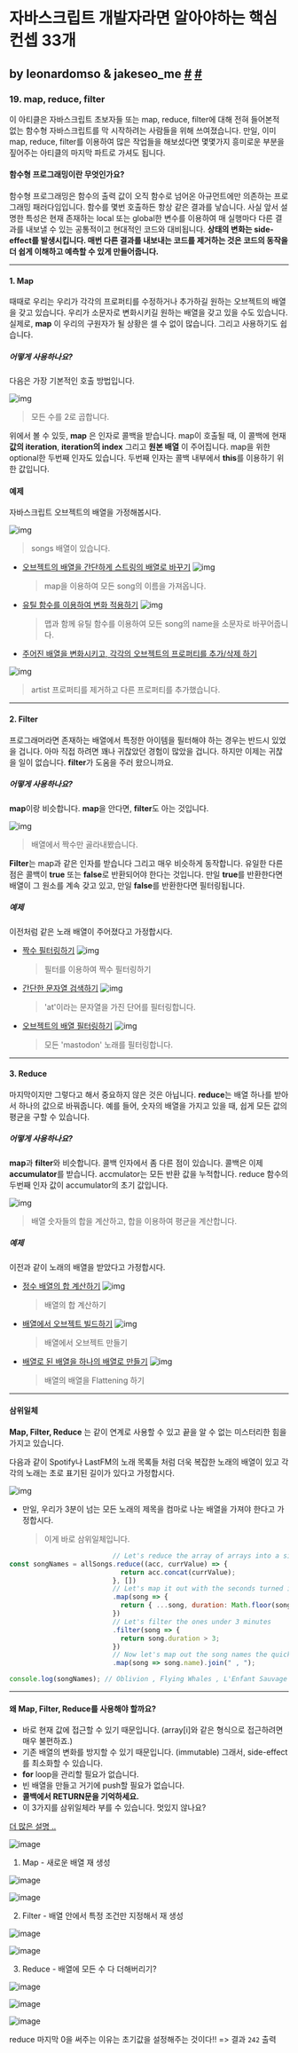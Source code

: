 # 자바스크립트 개발자라면 알아야하는 핵심 컨셉 33개 

## by leonardomso & jakeseo_me [#](https://github.com/leonardomso/33-js-concepts) [#](https://velog.io/@jakeseo_me/자바스크립트-개발자라면-알아야-할-33가지-개념-19-자바스크립트-Map-Reduce-Filter-9ujvot0rm3) #

### 19. map, reduce, filter

이 아티클은 자바스크립트 초보자들 또는 map, reduce, filter에 대해 전혀 들어본적 없는 함수형 자바스크립트를 막 시작하려는 사람들을 위해 쓰여졌습니다. 만일, 이미 map, reduce, filter를 이용하여 많은 작업들을 해보셨다면 몇몇가지 흥미로운 부분을 짚어주는 아티클의 마지막 파트로 가셔도 됩니다.



#### 함수형 프로그래밍이란 무엇인가요?

함수형 프로그래밍은 함수의 출력 값이 오직 함수로 넘어온 아규먼트에만 의존하는 프로그래밍 패러다임입니다. 함수를 몇번 호출하든 항상 같은 결과를 낳습니다. 사실 앞서 설명한 특성은 현재 존재하는 local 또는 global한 변수를 이용하여 매 실행마다 다른 결과를 내보낼 수 있는 공통적이고 현대적인 코드와 대비됩니다. **상태의 변화는 side-effect를 발생시킵니다. 매번 다른 결과를 내보내는 코드를 제거하는 것은 코드의 동작을 더 쉽게 이해하고 예측할 수 있게 만들어줍니다.**



------

#### 1. Map

때때로 우리는 우리가 각각의 프로퍼티를 수정하거나 추가하길 원하는 오브젝트의 배열을 갖고 있습니다. 우리가 소문자로 변화시키길 원하는 배열을 갖고 있을 수도 있습니다. 실제로, **map** 이 우리의 구원자가 될 상황은 셀 수 없이 많습니다. 그리고 사용하기도 쉽습니다.



##### 어떻게 사용하나요?

다음은 가장 기본적인 호출 방법입니다.

![img](https://media.vlpt.us/post-images/jakeseo_me/0d279400-76d5-11e9-b764-ab33d53cf433/map1.png)

> 모든 수를 2로 곱합니다.

위에서 볼 수 있듯, **map** 은 인자로 콜백을 받습니다. map이 호출될 때, 이 콜백에 현재 **값의 iteration**, **iteration의 index** 그리고 **원본 배열** 이 주어집니다. map을 위한 optional한 두번째 인자도 있습니다. 두번째 인자는 콜백 내부에서 **this**를 이용하기 위한 값입니다.



#### 예제

자바스크립트 오브젝트의 배열을 가정해봅시다.

![img](https://media.vlpt.us/post-images/jakeseo_me/f3d45660-76dd-11e9-8a5a-9d0bb25aa750/map2.png)

> songs 배열이 있습니다.

- [오브젝트의 배열을 간단하게 스트링의 배열로 바꾸기](https://gist.github.com/JoaoCnh/37ff889a755565ac3b971032b2e9a026)
  ![img](https://media.vlpt.us/post-images/jakeseo_me/2d5d0940-76de-11e9-8a5a-9d0bb25aa750/map3.png)

  > map을 이용하여 모든 song의 이름을 가져옵니다.

- [유틸 함수를 이용하여 변화 적용하기](https://gist.github.com/JoaoCnh/33066830188c74eeae8f05b1a4674c2f)
  ![img](https://media.vlpt.us/post-images/jakeseo_me/7a7499f0-76de-11e9-8a5a-9d0bb25aa750/map4.png)

  > 맵과 함께 유틸 함수를 이용하여 모든 song의 name을 소문자로 바꾸어줍니다.

- [주어진 배열을 변화시키고, 각각의 오브젝트의 프로퍼티를 추가/삭제 하기](https://gist.github.com/JoaoCnh/6bf50fd47709d8da3b64120a853ba0e0)

![img](https://media.vlpt.us/post-images/jakeseo_me/b80b0ce0-76de-11e9-8a5a-9d0bb25aa750/map5.png)

> artist 프로퍼티를 제거하고 다른 프로퍼티를 추가했습니다.



------

#### 2. Filter

프로그래머라면 존재하는 배열에서 특정한 아이템을 필터해야 하는 경우는 반드시 있었을 겁니다. 아마 직접 하려면 꽤나 귀찮았던 경험이 많았을 겁니다. 하지만 이제는 귀찮을 일이 없습니다. **filter**가 도움을 주러 왔으니까요.



##### 어떻게 사용하나요?

**map**이랑 비슷합니다. **map**을 안다면, **filter**도 아는 것입니다.

![img](https://media.vlpt.us/post-images/jakeseo_me/49408320-76df-11e9-a155-a91b676d9a7e/filter1.png)

> 배열에서 짝수만 골라내봤습니다.

**Filter**는 map과 같은 인자를 받습니다 그리고 매우 비슷하게 동작합니다. 유일한 다른 점은 콜백이 **true** 또는 **false**로 반환되어야 한다는 것입니다. 만일 **true**를 반환한다면 배열이 그 원소를 계속 갖고 있고, 만일 **false**를 반환한다면 필터링됩니다.



##### 예제

이전처럼 같은 노래 배열이 주어졌다고 가정합시다.

- [짝수 필터링하기](https://gist.github.com/JoaoCnh/1bf8ad1f7c627de5085ed950a0e252e5)
  ![img](https://media.vlpt.us/post-images/jakeseo_me/f485e130-76df-11e9-a155-a91b676d9a7e/filter2.png)

  > 필터를 이용하여 짝수 필터링하기

- [간단한 문자열 검색하기](https://gist.github.com/JoaoCnh/695936692866f60d9cc2c16d74ba3696)
  ![img](https://media.vlpt.us/post-images/jakeseo_me/0bb00e30-76e0-11e9-9d8b-f98376695dab/filter3.png)

  > 'at'이라는 문자열을 가진 단어를 필터링합니다.

- [오브젝트의 배열 필터링하기](https://gist.github.com/JoaoCnh/e8fdd2543c747907363eff4550ccbda1)
  ![img](https://media.vlpt.us/post-images/jakeseo_me/87239a00-76e0-11e9-9d8b-f98376695dab/filter4.png)

  > 모든 'mastodon' 노래를 필터링합니다.



------

#### 3. Reduce

마지막이지만 그렇다고 해서 중요하지 않은 것은 아닙니다. **reduce**는 배열 하나를 받아서 하나의 값으로 바꿔줍니다. 예를 들어, 숫자의 배열을 가지고 있을 때, 쉽게 모든 값의 평균을 구할 수 있습니다.



##### 어떻게 사용하나요?

**map**과 **filter**와 비슷합니다. 콜백 인자에서 좀 다른 점이 있습니다. 콜백은 이제 **accumulator**를 받습니다. accmulator는 모든 반환 값을 누적합니다. reduce 함수의 두번째 인자 값이 accumulator의 초기 값입니다.

![img](https://media.vlpt.us/post-images/jakeseo_me/2d0ea8e0-76e3-11e9-8a5a-9d0bb25aa750/reduce1.png)

> 배열 숫자들의 합을 계산하고, 합을 이용하여 평균을 계산합니다.



##### 예제

이전과 같이 노래의 배열을 받았다고 가정합시다.

- [정수 배열의 합 계산하기](https://gist.github.com/JoaoCnh/f10fb489b10575a9896bd61b1996a0f3)
  ![img](https://media.vlpt.us/post-images/jakeseo_me/7100c380-76e3-11e9-8a5a-9d0bb25aa750/reduce2.png)

  > 배열의 합 계산하기

- [배열에서 오브젝트 빌드하기](https://gist.github.com/JoaoCnh/8cc6e89429f39fd7511cbc6ba04139fc)
  ![img](https://media.vlpt.us/post-images/jakeseo_me/b3409a40-76e3-11e9-a155-a91b676d9a7e/reduce3.png)

  > 배열에서 오브젝트 만들기

- [배열로 된 배열을 하나의 배열로 만들기](https://gist.github.com/JoaoCnh/cc2267a72e6e5227caea4ede41459a53)
  ![img](https://media.vlpt.us/post-images/jakeseo_me/0ea583a0-76e4-11e9-9d8b-f98376695dab/reduce4.png)

  > 배열의 배열을 Flattening 하기



------

#### 삼위일체

**Map, Filter, Reduce** 는 같이 연계로 사용할 수 있고 끝을 알 수 없는 미스터리한 힘을 가지고 있습니다.

다음과 같이 Spotify나 LastFM의 노래 목록들 처럼 더욱 복잡한 노래의 배열이 있고 각각의 노래는 초로 표기된 길이가 있다고 가정합시다.

![img](https://media.vlpt.us/post-images/jakeseo_me/9f13b240-76e4-11e9-a155-a91b676d9a7e/triforce1.png)

- 만일, 우리가 3분이 넘는 모든 노래의 제목을 컴마로 나눈 배열을 가져야 한다고 가정합시다.

  > 이게 바로 삼위일체입니다.

```js
                          // Let's reduce the array of arrays into a single one
const songNames = allSongs.reduce((acc, currValue) => {
                            return acc.concat(currValue);
                          }, [])
                          // Let's map it out with the seconds turned into minutes 
                          .map(song => {
                            return { ...song, duration: Math.floor(song.duration / 60) };
                          })
                          // Let's filter the ones under 3 minutes
                          .filter(song => {
                            return song.duration > 3;
                          })
                          // Now let's map out the song names the quick way
                          .map(song => song.name).join(" , ");

console.log(songNames); // Oblivion , Flying Whales , L'Enfant Sauvage , Out of the Black
```



------

#### 왜 Map, Filter, Reduce를 사용해야 할까요?

- 바로 현재 값에 접근할 수 있기 때문입니다. (array[i]와 같은 형식으로 접근하려면 매우 불편하죠.)
- 기존 배열의 변화를 방지할 수 있기 때문입니다. (immutable) 그래서, side-effect를 최소화할 수 있습니다.
- **for** loop을 관리할 필요가 없습니다.
- 빈 배열을 만들고 거기에 push할 필요가 없습니다.
- **콜백에서 RETURN문을 기억하세요.**
- 이 3가지를 삼위일체라 부를 수 있습니다. 멋있지 않나요?



[더 많은 설명 ..](https://youtu.be/vqdzVZxoRtM)

![image](https://user-images.githubusercontent.com/24728385/106387708-5d2da100-641e-11eb-8d89-a3e78a11b840.png)



1. Map - 새로운 배열 재 생성

![image](https://user-images.githubusercontent.com/24728385/106387634-fad4a080-641d-11eb-9ca4-75fdba0f99c3.png)

![image](https://user-images.githubusercontent.com/24728385/106387654-0e800700-641e-11eb-86fa-9c720f72158c.png)



2. Filter - 배열 안에서 특정 조건만 지정해서 재 생성

![image](https://user-images.githubusercontent.com/24728385/106387724-71719e00-641e-11eb-86bb-ab75b21db6ad.png)

![image](https://user-images.githubusercontent.com/24728385/106387739-7c2c3300-641e-11eb-9fe5-d9629a5e6c10.png)

 

3. Reduce - 배열에 모든 수 다 더해버리기?

![image](https://user-images.githubusercontent.com/24728385/106387831-efce4000-641e-11eb-8e73-e845486c5555.png)

![image](https://user-images.githubusercontent.com/24728385/106387845-fa88d500-641e-11eb-83bd-778a3e596ff8.png)



![image](https://user-images.githubusercontent.com/24728385/106387891-43d92480-641f-11eb-99c0-da1e187e4480.png)

reduce 마지막 0을 써주는 이유는 초기값을 설정해주는 것이다!! => 결과 `242` 출력



